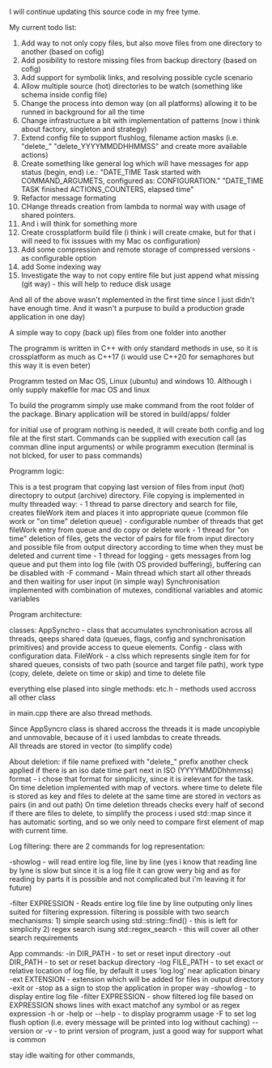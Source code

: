 I will continue updating this source code in my free tyme. 

My current todo list:

1) Add way to not only copy files, but also move files from one directory to another (based on cofig)
2) Add posibility to restore missing files from backup directory (based on cofig)
3) Add support for symbolik links, and resolving possible cycle scenario
4) Allow multiple source (hot) directories to be watch (something like schema inside config file)
5) Change the process into demon way (on all platforms) allowing it to be runned in background for all the time
6) Change infrastructure a bit with implementation of patterns (now i think about factory, singleton and strategy) 
7) Extend config file to support flushlog, filename action masks (i.e. "delete_" "delete_YYYYMMDDHHMMSS" and create more available actions)
8) Create something like general log which will have messages for app status (begin, end) i.e.:
        "DATE_TIME Task started with COMMAND_ARGUMETS, configured as: CONFIGURATION."
        "DATE_TIME TASK finished ACTIONS_COUNTERS, elapsed time"
6) Refactor message formating
7) CHange threads creation from lambda to normal way with usage of shared pointers. 
8) And i will think for something more
9) Create crossplatform build file (i think i will create cmake, but for that i will need to fix isssues with my Mac os configuration)
10) Add some compression and remote storage of compressed versions - as configurable option
11) add Some indexing way
12) Investigate the way to not copy entire file but just append what missing (git way) - this will help to reduce disk usage

And all of the above wasn't mplemented in the first time since I just didn't have enough time. And it wasn't a purpuse to build a production grade application in one day) 

A simple way to copy (back up) files from one folder into another

The programm is written in C++ with only standard methods in use, so it is crossplatform as much as C++17 (i would use C++20 for semaphores but this way it is even beter)

Programm tested on Mac OS, Linux (ubuntu) and windows 10. Although i only supply makefile for mac OS and linux

To build the programm simply use make command from the root folder of the package. Binary application will be stored in build/apps/ folder

for initial use of program nothing is needed, it will create both config and log file at the first start. Commands can be supplied with execution call (as comman dline input arguments) or while programm execution (terminal is not blcked, for user to pass commands)

Programm logic: 

This is a test program that copying last version of files from input (hot) directopry to output (archive) directory. 
File copying is implemented in multy threaded way:
    - 1 thread to parse directory and search for file, creates fileWork item and places it into appropriate queue (common file work or "on time" deletion queue)
    - configurable number of threads that get fileWork entry from queue and do copy or delete work
    - 1 thread for "on time" deletion of files, gets the vector of pairs for file from input directory and possible file from output directory according to time when they must be deleted and current time
    - 1 thread for logging - gets messages from log queue and put them into log file (with OS provided buffering), buffering can be disabled with -F command
    - Main thread which start all other threads and then waiting for user input (in simple way)
Synchronisation implemented with combination of mutexes, conditional variables and atomic variables

 Program architecture:

classes: 
    AppSynchro - class that accumulates synchronisation across all threads, qeeps shared data (queues, flags, config and synchronisation primitives) and provide access to queue elements.
    Config - class with configuration data.
    FileWork - a clss which represents single item for for shared queues, consists of two path (source and target file path), work type (copy, delete, delete on time or skip) and time to delete file

everything else plased into single methods:
etc.h - methods used accross all other class

in main.cpp there are also thread methods. 

Since AppSyncro class is shared accross the threads it is made uncopiyble and unmovable, because of it i used lambdas to create threads.  
All threads are stored in vector (to simplify code)

About deletion:
if file name prefixed with "delete_" prefix another check applied if there is an iso date time part next in ISO (YYYYMMDDhhmmss) format - i chose that format for simplicity, since it is irelevant for the task.
On time deletion implemented with map of vectors. where time to delete file is stored as key and files to delete at the same time are stored in vectors as pairs (in and out path)
On time deletion threads checks every half of second if there are files to delete, to simplify the process i used std::map since it has automatic sorting, and so we only need to compare first element of map with current time.

Log filtering: 
there are 2 commands for log representation:

-showlog - will read entire log file, line by line (yes i know that reading line by lyne is slow but since it is a log file it can grow wery big and as for reading by parts it is possible and not complicated but i'm leaving it for future)

-filter EXPRESSION - Reads entire log file line by line outputing only lines suited for filtering expression. filtering is possible with two search mechanisms:
    1) simple search using std::string::find() - this is left for simplicity
    2) regex search isung std::regex_search - this will cover all other search requirements

App commands: 
-in DIR_PATH -  to set or reset input directory
-out DIR_PATH - to set or reset backup directory
-log FILE_PATH - to set exact or relative location of log file, by default it uses 'log.log' near aplication binary
-ext EXTENSION -  extension which will be added for files in output directory
-exit or -stop as a sign to stop the application in proper way
-showlog - to display entire log file
-filter EXPRESSION  - show filtered log file based on EXPRESSION shows lines with exact matchof any symbol or as regex expression
-h or -help or --help - to display programm usage
-F to set log flush option (i.e. every message will be printed into log without caching)
--version or -v  - to print version of program, just a good way for support what is common
  
 stay idle waiting for other commands,
 
